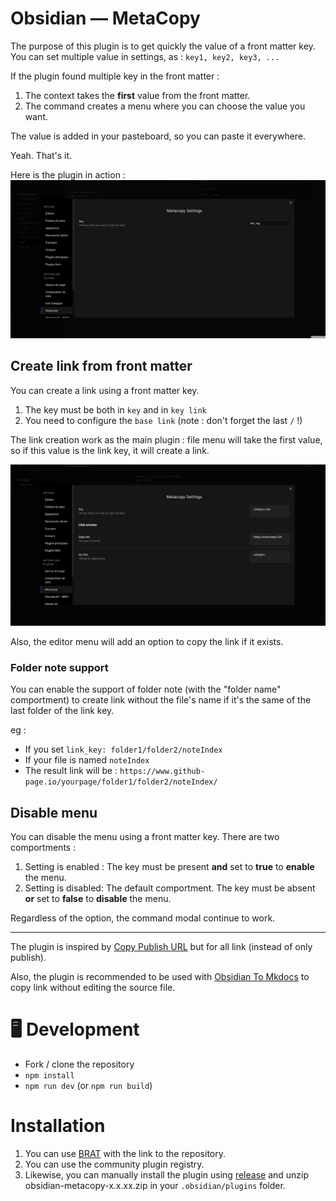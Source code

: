 # Obsidian — MetaCopy

The purpose of this plugin is to get quickly the value of a front matter key. You can set multiple value in settings, as : `key1, key2, key3, ...`

If the plugin found multiple key in the front matter :

1. The context takes the **first** value from the front matter.
2. The command creates a menu where you can choose the value you want.

The value is added in your pasteboard, so you can paste it everywhere.

Yeah. That's it.

Here is the plugin in action :
![presentation.gif](presentation.gif)

## Create link from front matter

You can create a link using a front matter key.

1. The key must be both in `key` and in `key link`
2. You need to configure the `base link` (note : don't forget the last `/` !)

The link creation work as the main plugin : file menu will take the first value, so if this value is the link key, it will create a link.

![link creation](link_creation.gif)

Also, the editor menu will add an option to copy the link if it exists.

### Folder note support

You can enable the support of folder note (with the "folder name" comportment) to create link without the file's name if it's the same of the last folder of the link key.

eg :
- If you set `link_key: folder1/folder2/noteIndex`
- If your file is named `noteIndex`
- The result link will be : `https://www.github-page.io/yourpage/folder1/folder2/noteIndex/`


## Disable menu

You can disable the menu using a front matter key. There are two
comportments :

1. Setting is enabled :
   The key must be present **and** set to **true** to **enable** the menu.
2. Setting is disabled:
   The default comportment.
   The key must be absent **or** set to **false** to **disable** the menu.

Regardless of the option, the command modal continue to work.

---

The plugin is inspired by [Copy Publish URL](https://github.com/kometenstaub/copy-publish-url) but for all link (instead of only publish).

Also, the plugin is recommended to be used with [Obsidian To Mkdocs](https://github.com/Mara-Li/mkdocs_obsidian_publish) to copy link without editing the source file.

# 🖥️ Development

-   Fork / clone the repository
-   `npm install`
-   `npm run dev` (or `npm run build`)

# Installation

1. You can use [BRAT](https://github.com/TfTHacker/obsidian42-brat) with the link to the repository.
2. You can use the community plugin registry.
3. Likewise, you can manually install the plugin using [release](https://github.com/Mara-Li/obsidian-metacopy/releases) and unzip obsidian-metacopy-x.x.xx.zip in your `.obsidian/plugins` folder.
